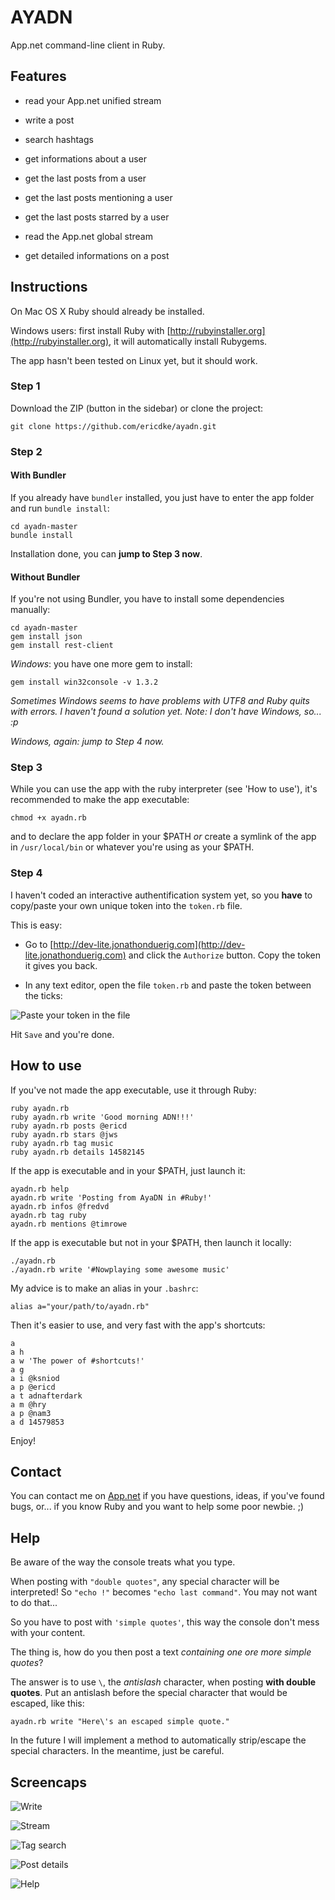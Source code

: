 AYADN
=====

App.net command-line client in Ruby.

## Features

- read your App.net unified stream

- write a post

- search hashtags  

- get informations about a user

- get the last posts from a user

- get the last posts mentioning a user

- get the last posts starred by a user

- read the App.net global stream

- get detailed informations on a post


## Instructions

On Mac OS X Ruby should already be installed. 

Windows users: first install Ruby with [http://rubyinstaller.org](http://rubyinstaller.org), it will automatically install Rubygems.

The app hasn't been tested on Linux yet, but it should work.

### Step 1

Download the ZIP (button in the sidebar) or clone the project:

```
git clone https://github.com/ericdke/ayadn.git
```  

### Step 2

#### With Bundler

If you already have `bundler` installed, you just have to enter the app folder and run `bundle install`:

```
cd ayadn-master
bundle install
```  

Installation done, you can **jump to Step 3 now**.

#### Without Bundler

If you're not using Bundler, you have to install some dependencies manually:

```
cd ayadn-master
gem install json
gem install rest-client
```  

*Windows*: you have one more gem to install:

```
gem install win32console -v 1.3.2
```  

*Sometimes Windows seems to have problems with UTF8 and Ruby quits with errors. I haven't found a solution yet. Note: I don't have Windows, so... :p*

*Windows, again: jump to Step 4 now.*

### Step 3

While you can use the app with the ruby interpreter (see 'How to use'), it's recommended to make the app executable:

```
chmod +x ayadn.rb
```  

and to declare the app folder in your $PATH *or* create a symlink of the app in `/usr/local/bin` or whatever you're using as your $PATH.

### Step 4

I haven't coded an interactive authentification system yet, so you **have** to copy/paste your own unique token into the `token.rb` file.

This is easy:

- Go to [http://dev-lite.jonathonduerig.com](http://dev-lite.jonathonduerig.com) and click the `Authorize` button. Copy the token it gives you back.

- In any text editor, open the file `token.rb` and paste the token between the ticks:

![Paste your token in the file](https://www.evernote.com/shard/s89/sh/45c60042-292b-40ae-9a6a-fb23b4d93823/77635d28512633cd9fcf3315188b1096/deep/0/token.rb.png)

Hit `Save` and you're done.

## How to use

If you've not made the app executable, use it through Ruby:

```
ruby ayadn.rb
ruby ayadn.rb write 'Good morning ADN!!!'
ruby ayadn.rb posts @ericd
ruby ayadn.rb stars @jws
ruby ayadn.rb tag music
ruby ayadn.rb details 14582145
```

If the app is executable and in your $PATH, just launch it:

```
ayadn.rb help
ayadn.rb write 'Posting from AyaDN in #Ruby!'
ayadn.rb infos @fredvd
ayadn.rb tag ruby
ayadn.rb mentions @timrowe
```  

If the app is executable but not in your $PATH, then launch it locally:

```
./ayadn.rb
./ayadn.rb write '#Nowplaying some awesome music'
```  

My advice is to make an alias in your `.bashrc`:

```
alias a="your/path/to/ayadn.rb"
```  

Then it's easier to use, and very fast with the app's shortcuts:

```
a 
a h
a w 'The power of #shortcuts!'
a g
a i @ksniod
a p @ericd
a t adnafterdark
a m @hry
a p @nam3
a d 14579853
```  

Enjoy!  

## Contact

You can contact me on [App.net](http://alpha.app.net/ericd) if you have questions, ideas, if you've found bugs, or... if you know Ruby and you want to help some poor newbie. ;)

## Help

Be aware of the way the console treats what you type.

When posting with `"double quotes"`, any special character will be interpreted! So `"echo !"` becomes `"echo last command"`. You may not want to do that...

So you have to post with `'simple quotes'`, this way the console don't mess with your content.

The thing is, how do you then post a text *containing one ore more simple quotes*?

The answer is to use `\`, the *antislash* character, when posting **with double quotes**. Put an antislash before the special character that would be escaped, like this:

```
ayadn.rb write "Here\'s an escaped simple quote."
```  

In the future I will implement a method to automatically strip/escape the special characters. In the meantime, just be careful.

## Screencaps

![Write](https://www.evernote.com/shard/s89/sh/5f62c5f7-9232-4e1e-88d3-558af51814de/3adbfcbb38ce1ffae81e5ad0117f0689/deep/0/ayadn-write.png)

![Stream](https://www.evernote.com/shard/s89/sh/c6dc5210-db9c-4068-8e7d-ffd9fa1e1da7/2e983a17a452d3fa9d8b76355e05d70a/deep/0/ayadn-stream.png)

![Tag search](https://www.evernote.com/shard/s89/sh/a41e4e52-09af-4ad9-8fa5-4690b08bdf09/d9a70ddea0cc5eb4ce0a593974d596e6/deep/0/ayadn-hashtag.png)

![Post details](https://www.evernote.com/shard/s89/sh/62090404-4996-42b1-b558-ae5dc5fed8ca/3b7cf40503570db9cb1382826c767312/deep/0/ayadn-details.png)

![Help](https://www.evernote.com/shard/s89/sh/a3314901-093c-423a-81a8-b74554b2dd1e/575e5f316249822490a67e0bca4e3bc3/deep/0/ayadn-help.png)


